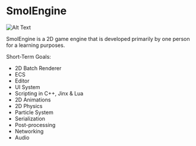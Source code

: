 # SmolEngine

![Alt Text](https://i.imgur.com/fy8LmB6.gif)

SmolEngine is a 2D game engine that is developed primarily by one person for a learning purposes.


Short-Term Goals:

- 2D Batch Renderer
- ECS
- Editor 
- UI System
- Scripting in C++, Jinx & Lua
- 2D Animations
- 2D Physics
- Particle System
- Serialization
- Post-processing
- Networking
- Audio